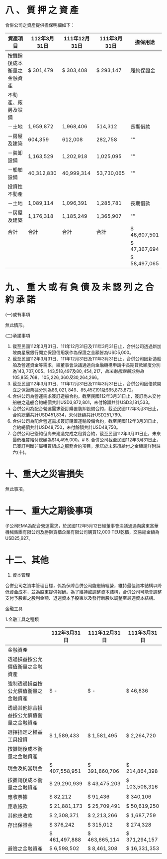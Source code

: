 # 八 、 質 押 之 資 產

合併公司之資產提供擔保明細如下：

|資產項目|112年3月31日|111年12月31日|111年3月31日|擔保用途|
|---|---|---|---|---|
|按攤銷後成本衡量之金融資產|$ 301,479|$ 303,408|$ 293,147|履約保證金|
|不動產、廠房及設備| | | | |
|－土地|1,959,872|1,968,406|514,312|長期借款|
|－房屋及建築|604,359|612,008|282,758|""|
|－裝卸設備|1,163,529|1,202,918|1,025,095|""|
|－船舶設備|40,312,830|40,999,314|53,730,065|""|
|投資性不動產| | | | |
|－土地|1,089,114|1,096,391|1,285,781|長期借款|
|－房屋及建築|1,176,318|1,185,249|1,365,907|""|
|合計|合計|合計|合計|$ 46,607,501|
| | | | |$ 47,367,694|
| | | | |$ 58,497,065|

# 九 、 重 大 或 有 負 債 及 未 認 列 之 合 約 承 諾

(一)或有事項

無此情形。

(二)承諾事項

1. 截至民國112年3月31日、111年12月31日及111年3月31日止，合併公司透過新加坡商星展銀行開立保證信用狀作為保證之金額皆為USD5,000。
2. 截至民國112年3月31日、111年12月31日及111年3月31日止，合併公司因新造船舶及營運資金等需求，經董事會決議通過向金融機構申請中長期貸款額度分別為$143,707,005、$143,518,497及$80,454,217，尚未動撥餘額分別為$105,855,768、$105,226,360及$30,264,266。
3. 截至民國112年3月31日、111年12月31日及111年3月31日止，合併公司因借款開立之保證票據分別為$86,021,849、$85,457,191及$65,873,872。
4. 合併公司為營運需求簽訂造船合約。截至民國112年3月31日止，簽訂尚未交付船舶之造船合約總價共計USD3,872,801，未付餘額共計USD3,181,533。
5. 合併公司為配合營運需求簽訂購置裝卸設備合約，截至民國112年3月31日止，合約總價共計USD451,834，未付餘額共計USD251,769。
6. 合併公司為配合營運需求簽訂購置運輸設備合約，截至民國112年3月31日止，合約總價共計USD48,750，未付餘額共計USD48,750。
7. 合併公司已簽約但尚未建造完成之租賃合約，截至民國112年3月31日止，未來最低租賃給付總額為$14,495,000。# 8. 合併公司截至民國112年3月31日止，已簽訂判斷非屬租賃組成之服務合約項目，承諾於未來須給付之金額請詳附註六(十)。

# 十、重大之災害損失

無此事項。

# 十一、重大之期後事項

子公司EMA為配合營運需求，於民國112年5月12日經董事會決議通過向廣東富華機械集團有限公司及勝獅貨櫃企業有限公司購買12,000 TEU乾櫃，交易總金額為USD25,927。

# 十二、其他

1. 資本管理

合併公司之資本管理目標，係為保障合併公司能繼續經營，維持最佳資本結構以降低資金成本，並為股東提供報酬。為了維持或調整資本結構，合併公司可能會調整支付予股東之股利金額、退還資本予股東以及發行新股以調整至最適資本結構。

金融工具

1.金融工具之種類

| |112年3月31日|111年12月31日|111年3月31日|
|---|---|---|---|
|金融資產| | | |
|透過損益按公允價值衡量之金融資產| | | |
|強制透過損益按公允價值衡量之金融資產|$ -|$ -|$ 46,836|
|透過其他綜合損益按公允價值衡量之金融資產| | | |
|選擇指定之權益工具投資|$ 1,589,433|$ 1,581,495|$ 2,264,720|
|按攤銷後成本衡量之金融資產| | | |
|現金及約當現金|$ 407,558,951|$ 391,860,706|$ 214,864,398|
|按攤銷後成本衡量之金融資產|$ 29,290,939|$ 43,475,203|$ 103,508,316|
|應收票據|$ 82,212|$ 91,436|$ 340,106|
|應收帳款|$ 21,881,173|$ 25,709,491|$ 50,619,250|
|其他應收款|$ 2,308,371|$ 2,213,266|$ 1,687,759|
|存出保證金|$ 376,242|$ 315,012|$ 274,328|
| |$ 461,497,888|$ 463,665,114|$ 371,294,157|
|避險之金融資產|$ 6,598,502|$ 8,461,308|$ 16,331,353|
